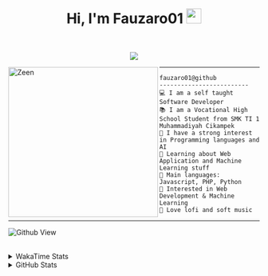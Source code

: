 <h1 align="center">
Hi, I'm Fauzaro01
  <img src="https://media.giphy.com/media/hvRJCLFzcasrR4ia7z/giphy.gif" width="30"></h1>
<br/>

<p align="center">
  <a href="https://github.com/DenverCoder1/readme-typing-svg">
    <img src="https://readme-typing-svg.herokuapp.com?lines=Chill%20and%20Coding;Full+Stack+Web+Developer;Student;Software%20Develover;Always%20learning%20new%20things&center=true&width=380&height=45">
  </a>
</p>

<img align="left" src="https://media.tenor.com/pNQi8B0fo1UAAAAi/gura-dance.gif" alt="Zeen" width="300" height="300" />
<hr>

```
fauzaro01@github
-------------------------
💻 I am a self taught Software Developer
📚 I am a Vocational High School Student from SMK TI 1 Muhammadiyah Cikampek
📝 I have a strong interest in Programming languages and AI
🌱 Learning about Web Application and Machine Learning stuff
🌟 Main languages: Javascript, PHP, Python
🚩 Interested in Web Development & Machine Learning
🎵 Love lofi and soft music 
```

<hr>

![Github View](https://komarev.com/ghpvc/?username=fauzaro01&style=flat-square)
<br><br>
<details>
  <summary>
     WakaTime Stats
  </summary>
  <br>
  <!--START_SECTION:waka-->

```txt
From: 10 September 2021 - To: 24 October 2024

Total Time: 615 hrs 14 mins

JavaScript          189 hrs 36 mins ███████▓░░░░░░░░░░░░░░░░░   30.82 %
PHP                 113 hrs 8 mins  ████▓░░░░░░░░░░░░░░░░░░░░   18.39 %
EJS                 56 hrs 49 mins  ██▒░░░░░░░░░░░░░░░░░░░░░░   09.24 %
HTML                51 hrs 36 mins  ██░░░░░░░░░░░░░░░░░░░░░░░   08.39 %
Blade Template      51 hrs 35 mins  ██░░░░░░░░░░░░░░░░░░░░░░░   08.39 %
Java                41 hrs 50 mins  █▓░░░░░░░░░░░░░░░░░░░░░░░   06.80 %
JSON                28 hrs 5 mins   █░░░░░░░░░░░░░░░░░░░░░░░░   04.57 %
CSS                 25 hrs 51 mins  █░░░░░░░░░░░░░░░░░░░░░░░░   04.20 %
Python              13 hrs 26 mins  ▓░░░░░░░░░░░░░░░░░░░░░░░░   02.19 %
Other               5 hrs 42 mins   ▒░░░░░░░░░░░░░░░░░░░░░░░░   00.93 %
```

<!--END_SECTION:waka-->
</details>
<details>
  <summary>
    GitHub Stats
  </summary>
  <br>
  <div align="center">
    <img src="https://github-readme-stats.vercel.app/api?username=Fauzaro01&show_icons=true&theme=algolia" alt="Fauzaro01's GitHub Stats" style="margin: 20px;" />
    <img src="https://github-readme-streak-stats.herokuapp.com/?user=Fauzaro01&theme=algolia" alt="Fauzaro01's GitHub Streak" style="margin: 20px;" />
  </div>

  <div align="center">
    <img src="https://github-readme-stats.vercel.app/api?username=Fauzaro01&show_icons=true&locale=en&count_private=true&hide_rank=true&custom_title=My%20GitHub%20Stats&disable_animations=true&theme=algolia" alt="Fauzaro01's Stars" style="margin: 20px;" />
    <img src="https://github-readme-stats.vercel.app/api/top-langs/?username=Fauzaro01&langs_count=8&theme=algolia&layout=compact" alt="Top Languages" style="margin: 20px;" />
  </div>
</details>

